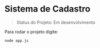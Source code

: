 # Sistema de Cadastro

> Status do Projeto: Em desenvolvimento

Para rodar o projeto digite:
```
node app.js
```
